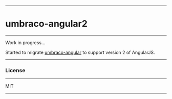 ***
# umbraco-angular2
***

Work in progress...

Started to migrate [umbraco-angular](https://github.com/noshitsherlock/umbraco-angular) to support version 2 of AngularJS.

***
### License
***
MIT
***